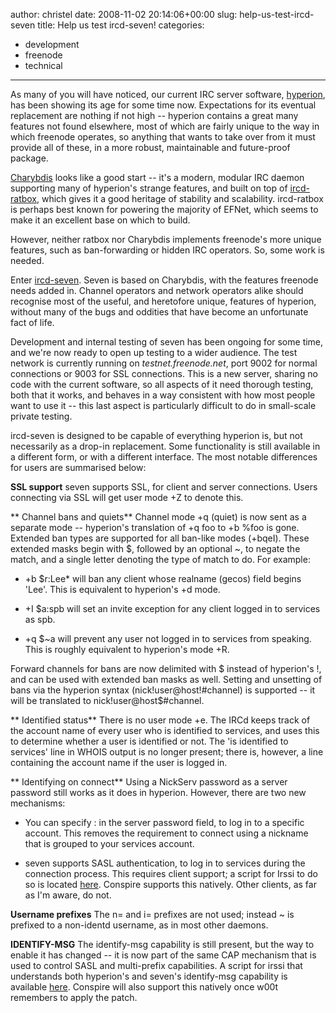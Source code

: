 author: christel
date: 2008-11-02 20:14:06+00:00
slug: help-us-test-ircd-seven
title: Help us test ircd-seven!
categories:
- development
- freenode
- technical
---
As many of you will have noticed, our current IRC server software, [hyperion](http://freenode.net/hyperion.shtml), has been showing its age for some time now. Expectations for its eventual replacement are nothing if not high -- hyperion contains a great many features not found elsewhere, most of which are fairly unique to the way in which freenode operates, so anything that wants to take over from it must provide all of these, in a more robust, maintainable and future-proof package.

[Charybdis](http://hg.atheme.org/charybdis) looks like a good start -- it's a modern, modular IRC daemon supporting many of hyperion's strange features, and built on top of [ircd-ratbox](http://ircd-ratbox.org/), which gives it a good heritage of stability and scalability. ircd-ratbox is perhaps best known for powering the majority of EFNet, which seems to make it an excellent base on which to build.

However, neither ratbox nor Charybdis implements freenode's more unique features, such as ban-forwarding or hidden IRC operators. So, some work is needed.

Enter [ircd-seven](http://freenode.net/seven.shtml). Seven is based on Charybdis, with the features freenode needs added in. Channel operators and network operators alike should recognise most of the useful, and heretofore unique, features of hyperion, without many of the bugs and oddities that have become an unfortunate fact of life.

Development and internal testing of seven has been ongoing for some time, and we're now ready to open up testing to a wider audience. The test network is currently running on _testnet.freenode.net_, port 9002 for normal connections or 9003 for SSL connections. This is a new server, sharing no code with the current software, so all aspects of it need thorough testing, both that it works, and behaves in a way consistent with how most people want to use it -- this last aspect is particularly difficult to do in small-scale private testing.

ircd-seven is designed to be capable of everything hyperion is, but not necessarily as a drop-in replacement. Some functionality is still available in a different form, or with a different interface. The most notable differences for users are summarised below:

**SSL support**
seven supports SSL, for client and server connections. Users connecting via SSL will get user mode +Z to denote this.

** Channel bans and quiets**
Channel mode +q (quiet) is now sent as a separate mode -- hyperion's translation of +q foo to +b %foo is gone. Extended ban types are supported for all ban-like modes (+bqeI). These extended masks begin with $, followed by an optional ~, to negate the match, and a single letter denoting the type of match to do. For example:



	
  * +b $r:Lee* will ban any client whose realname (gecos) field begins 'Lee'. This is equivalent to hyperion's +d mode.

	
  * +I $a:spb will set an invite exception for any client logged in to services as spb.

	
  * +q $~a will prevent any user not logged in to services from speaking. This is roughly equivalent to hyperion's mode +R.


Forward channels for bans are now delimited with $ instead of hyperion's !, and can be used with extended ban masks as well. Setting and unsetting of bans via the hyperion syntax (nick!user@host!#channel) is supported -- it will be translated to nick!user@host$#channel.

** Identified status**
There is no user mode +e. The IRCd keeps track of the account name of every user who is identified to services, and uses this to determine whether a user is identified or not. The 'is identified to services' line in WHOIS output is no longer present; there is, however, a line containing the account name if the user is logged in.

** Identifying on connect**
Using a NickServ password as a server password still works as it does in hyperion. However, there are two new mechanisms:



	
  * You can specify : in the server password field, to log in to a specific account. This removes the requirement to connect using a nickname that is grouped to your services account.

	
  * seven supports SASL authentication, to log in to services during the connection process. This requires client support; a script for Irssi to do so is located [here](http://freenode.net/sasl). Conspire supports this natively. Other clients, as far as I'm aware, do not.


**Username prefixes**
The n= and i= prefixes are not used; instead ~ is prefixed to a non-identd username, as in most other daemons.

**IDENTIFY-MSG**
The identify-msg capability is still present, but the way to enable it has changed -- it is now part of the same CAP mechanism that is used to control SASL and multi-prefix capabilities. A script for irssi that understands both hyperion's and seven's identify-msg capability is available [here](http://adipose.attenuate.org/~stephen/ircd-seven/format_identify.pl). Conspire will also support this natively once w00t remembers to apply the patch.
